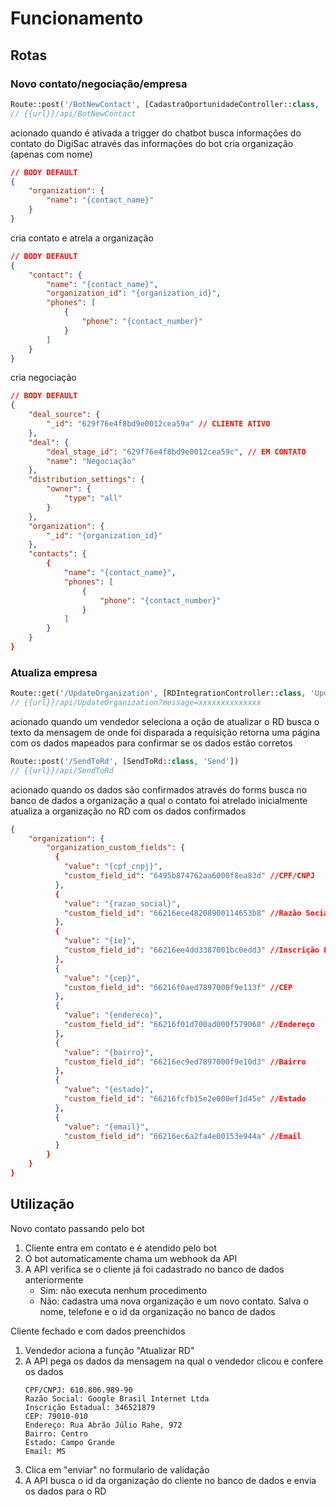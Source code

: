 # Funcionamento

## Rotas

### Novo contato/negociação/empresa

```php
Route::post('/BotNewContact', [CadastraOportunidadeController::class, 'Index'])
// {{url}}/api/BotNewContact
```

acionado quando é ativada a trigger do chatbot
busca informações do contato do DigiSac através das informações do bot
cria organização (apenas com nome)

```json
// BODY DEFAULT
{
    "organization": {
        "name": "{contact_name}"
    }
}
```

cria contato e atrela a organização

```json
// BODY DEFAULT
{
    "contact": {
        "name": "{contact_name}",
        "organization_id": "{organization_id}",
        "phones": [
            {
                "phone": "{contact_number}"
            }
        ]
    }
}
```

cria negociação

```json
// BODY DEFAULT
{
    "deal_source": {
        "_id": "629f76e4f8bd9e0012cea59a" // CLIENTE ATIVO
    },
    "deal": {
        "deal_stage_id": "629f76e4f8bd9e0012cea59c", // EM CONTATO
        "name": "Negociação"
    },
    "distribution_settings": {
        "owner": {
            "type": "all"
        }
    },
    "organization": {
        "_id": "{organization_id}"
    },
    "contacts": {
        {
            "name": "{contact_name}",
            "phones": [
                {
                    "phone": "{contact_number}"
                }
            ]
        }
    }
}
```


### Atualiza empresa

```php
Route::get('/UpdateOrganization', [RDIntegrationController::class, 'UpdateOrganization'])
// {{url}}/api/UpdateOrganization?message=xxxxxxxxxxxxxx
```

acionado quando um vendedor seleciona a oção de atualizar o RD
busca o texto da mensagem de onde foi disparada a requisição
retorna uma página com os dados mapeados para confirmar se os dados estão corretos

```php
Route::post('/SendToRd', [SendToRd::class, 'Send'])
// {{url}}/api/SendToRd
```

acionado quando os dados são confirmados através do forms
busca no banco de dados a organização a qual o contato foi atrelado inicialmente
atualiza a organização no RD com os dados confirmados


```json
{
    "organization": {
        "organization_custom_fields": {
          {
            "value": "{cpf_cnpj}",
            "custom_field_id": "6495b874762aa6000f8ea83d" //CPF/CNPJ
          },
          {
            "value": "{razao_social}",
            "custom_field_id": "66216ece48208900114653b8" //Razão Social
          },
          {
            "value": "{ie}",
            "custom_field_id": "66216ee4dd3387001bc0edd3" //Inscrição Estadual
          },
          {
            "value": "{cep}",
            "custom_field_id": "66216f0aed7897000f9e113f" //CEP
          },
          {
            "value": "{endereco}",
            "custom_field_id": "66216f01d700ad000f579068" //Endereço
          },
          {
            "value": "{bairro}",
            "custom_field_id": "66216ec9ed7897000f9e10d3" //Bairro
          },
          {
            "value": "{estado}",
            "custom_field_id": "66216fcfb15e2e000ef1d45e" //Estado
          },
          {
            "value": "{email}",
            "custom_field_id": "66216ec6a2fa4e00153e944a" //Email
          }
        }
    }
}
```



## Utilização

Novo contato passando pelo bot
1. Cliente entra em contato e é atendido pelo bot
2. O bot automaticamente chama um webhook da API
3. A API verifica se o cliente já foi cadastrado no banco de dados anteriormente
    - Sim: não executa nenhum procedimento
    - Não: cadastra uma nova organização e um novo contato. Salva o nome, telefone e o id da organização no banco de dados

Cliente fechado e com dados preenchidos
1. Vendedor aciona a função "Atualizar RD"
2. A API pega os dados da mensagem na qual o vendedor clicou e confere os dados
    ```
    CPF/CNPJ: 610.806.989-90
    Razão Social: Google Brasil Internet Ltda
    Inscrição Estadual: 346521879
    CEP: 79010-010
    Endereço: Rua Abrão Júlio Rahe, 972
    Bairro: Centro
    Estado: Campo Grande
    Email: MS
    ```
3. Clica em "enviar" no formulario de validação
4. A API busca o id da organização do cliente no banco de dados e envia os dados para o RD
